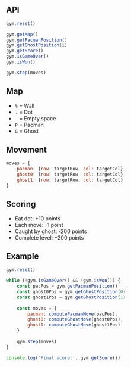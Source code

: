 ## API

```javascript
gym.reset()

gym.getMap()
gym.getPacmanPosition()
gym.getGhostPosition(i)
gym.getScore()
gym.isGameOver()
gym.isWon()

gym.step(moves)
```

## Map
- `%` = Wall
- `.` = Dot
- ` ` = Empty space
- `P` = Pacman
- `G` = Ghost

## Movement
```javascript
moves = {
    pacman: {row: targetRow, col: targetCol},
    ghost0: {row: targetRow, col: targetCol},
    ghost1: {row: targetRow, col: targetCol}
}
```

## Scoring
- Eat dot: +10 points
- Each move: -1 point
- Caught by ghost: -200 points
- Complete level: +200 points

## Example

```javascript
gym.reset()

while (!gym.isGameOver() && !gym.isWon()) {
    const pacPos = gym.getPacmanPosition()
    const ghost0Pos = gym.getGhostPosition(0)
    const ghost1Pos = gym.getGhostPosition(1)
    
    const moves = {
        pacman: computePacmanMove(pacPos),
        ghost0: computeGhostMove(ghost0Pos),
        ghost1: computeGhostMove(ghost1Pos)
    }
    
    gym.step(moves)
}

console.log('Final score:', gym.getScore())
```